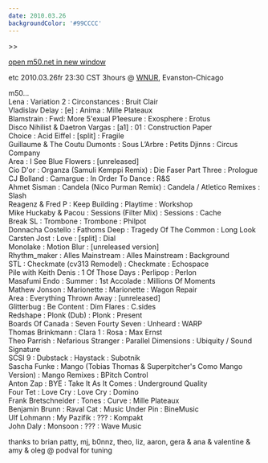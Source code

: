 ```yaml
---
date: 2010.03.26
backgroundColor: '#99CCCC'
---
```


\>>

[open m50.net in new window  
](http://m50.net/)  

etc 2010.03.26fr 23:30 CST 3hours @ [WNUR](http://www.wnur.org/), Evanston-Chicago  


m50...  
Lena : Variation 2 : Circonstances : Bruit Clair  
Vladislav Delay : \[e\] : Anima : Mille Plateaux  
Blamstrain : Fwd: More 5'exual P1eesure : Exosphere : Erotus  
Disco Nihilist & Daetron Vargas : \[a1\] : 01 : Construction Paper  
Choice : Acid Eiffel : \[split\] : Fragile  
Guillaume & The Coutu Dumonts : Sous L’Arbre : Petits Djinns : Circus Company  
Area : I See Blue Flowers : \[unreleased\]  
Cio D'or : Organza (Samuli Kemppi Remix) : Die Faser Part Three : Prologue  
CJ Bolland : Camargue : In Order To Dance : R&S  
Ahmet Sisman : Candela (Nico Purman Remix) : Candela / Atletico Remixes : Slash  
Reagenz & Fred P : Keep Building : Playtime : Workshop  
Mike Huckaby & Pacou : Sessions (Filter Mix) : Sessions : Cache  
Break SL : Trombone : Trombone : Philpot  
Donnacha Costello : Fathoms Deep : Tragedy Of The Common : Long Look  
Carsten Jost : Love : \[split\] : Dial  
Monolake : Motion Blur : \[unreleased version\]  
Rhythm\_maker : Alles Mainstream : Alles Mainstream : Background  
STL : Checkmate (cv313 Remodel) : Checkmate : Echospace  
Pile with Keith Denis : 1 Of Those Days : Perlipop : Perlon  
Masafumi Endo : Summer : 1st Accolade : Millions Of Moments  
Mathew Jonson : Marionette : Marionette : Wagon Repair  
Area : Everything Thrown Away : \[unreleased\]  
Glitterbug : Be Content : Dim Flares : C.sides  
Redshape : Plonk (Dub) : Plonk : Present  
Boards Of Canada : Seven Fourty Seven : Unheard : WARP  
Thomas Brinkmann : Clara 1 : Rosa : Max Ernst  
Theo Parrish : Nefarious Stranger : Parallel Dimensions : Ubiquity / Sound Signature  
SCSI 9 : Dubstack : Haystack : Subotnik  
Sascha Funke : Mango (Tobias Thomas & Superpitcher's Como Mango Version) : Mango Remixes : BPitch Control  
Anton Zap : BYE : Take It As It Comes : Underground Quality  
Four Tet : Love Cry : Love Cry : Domino  
Frank Bretschneider : Tones : Curve : Mille Plateaux  
Benjamin Brunn : Raval Cat : Music Under Pin : BineMusic  
Ulf Lohmann : My Pazifik : ??? : Kompakt  
John Daly : Monsoon : ??? : Wave Music  

thanks to brian patty, mj, b0nnz, theo, liz, aaron, gera & ana & valentine & amy & oleg @ podval for tuning